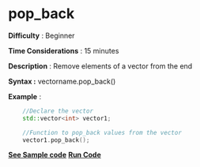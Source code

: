 # pop_back

**Difficulty** : Beginner

**Time Considerations** : 15 minutes

**Description** : Remove elements of a vector from the end

**Syntax :** vectorname.pop_back()

**Example** :
```cpp
    //Declare the vector
    std::vector<int> vector1;

    //Function to pop_back values from the vector
    vector1.pop_back();

```
**[See Sample code](../snippets/vector/pop_back.cpp)**
**[Run Code](https://rextester.com/PZCE91278)**
